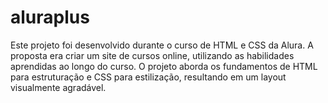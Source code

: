 # aluraplus
Este projeto foi desenvolvido durante o curso de HTML e CSS da Alura. A proposta era criar um site de cursos online, utilizando as habilidades aprendidas ao longo do curso. O projeto aborda os fundamentos de HTML para estruturação e CSS para estilização, resultando em um layout visualmente agradável.
